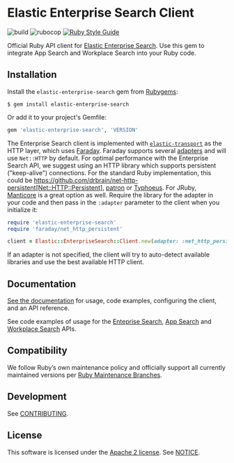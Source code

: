 # Elastic Enterprise Search Client

![build](https://github.com/elastic/enterprise-search-ruby/workflows/main/badge.svg)
![rubocop](https://github.com/elastic/enterprise-search-ruby/workflows/rubocop/badge.svg)
[![Ruby Style Guide](https://img.shields.io/badge/code_style-rubocop-brightgreen.svg)](https://github.com/rubocop-hq/rubocop)

Official Ruby API client for [Elastic Enterprise Search](https://www.elastic.co/enterprise-search). Use this gem to integrate App Search and Workplace Search into your Ruby code.

## Installation

Install the `elastic-enterprise-search` gem from [Rubygems](https://rubygems.org/gems/elastic-enterprise-search):

```
$ gem install elastic-enterprise-search
```

Or add it to your project's Gemfile:

```ruby
gem 'elastic-enterprise-search', 'VERSION'
```

The Enterprise Search client is implemented with [`elastic-transport`](https://github.com/elastic/elastic-transport-ruby/) as the HTTP layer, which uses [Faraday](https://rubygems.org/gems/faraday). Faraday supports several [adapters](https://lostisland.github.io/faraday/adapters/) and will use `Net::HTTP` by default. For optimal performance with the Enterprise Search API, we suggest using an HTTP library which supports persistent ("keep-alive") connections. For the standard Ruby implementation, this could be https://github.com/drbrain/net-http-persistent[Net::HTTP::Persistent], [patron](https://github.com/toland/patron) or [Typhoeus](https://github.com/typhoeus/typhoeus). For JRuby, [Manticore](https://github.com/cheald/manticore) is a great option as well. Require the library for the adapter in your code and then pass in the `:adapter` parameter to the client when you initialize it:

```ruby
require 'elastic-enterprise-search'
require 'faraday/net_http_persistent'

client = Elastic::EnterpriseSearch::Client.new(adapter: :net_http_persistent)
```
If an adapter is not specified, the client will try to auto-detect available libraries and use the best available HTTP client.

## Documentation

[See the documentation](https://www.elastic.co/guide/en/enterprise-search-clients/ruby/current/index.html) for usage, code examples, configuring the client, and an API reference.

See code examples of usage for the [Enteprise Search](https://www.elastic.co/guide/en/enterprise-search-clients/ruby/current/enterprise-search-api.html), [App Search](https://www.elastic.co/guide/en/enterprise-search-clients/ruby/current/app-search-api.html) and [Workplace Search](https://www.elastic.co/guide/en/enterprise-search-clients/ruby/current/workplace-search-api.html) APIs.

## Compatibility

We follow Ruby’s own maintenance policy and officially support all currently maintained versions per [Ruby Maintenance Branches](https://www.ruby-lang.org/en/downloads/branches/).

## Development

See [CONTRIBUTING](https://github.com/elastic/enterprise-search-ruby/blob/main/CONTRIBUTING.md).

## License

This software is licensed under the [Apache 2 license](./LICENSE). See [NOTICE](./NOTICE).
